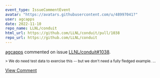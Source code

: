 ```yaml
---
event_type: IssueCommentEvent
avatar: "https://avatars.githubusercontent.com/u/48997041?"
user: agcapps
date: 2022-11-10
repo_name: LLNL/conduit
html_url: https://github.com/LLNL/conduit/pull/1038
repo_url: https://github.com/LLNL/conduit
---
```


<a href='https://github.com/agcapps' target='_blank'>agcapps</a> commented on issue <a href='https://github.com/LLNL/conduit/pull/1038' target='_blank'>LLNL/conduit#1038</a>.

<small>> We do need test data to exercise this -- but we don't need a fully fledged example....</small>

<a href='https://github.com/LLNL/conduit/pull/1038' target='_blank'>View Comment</a>